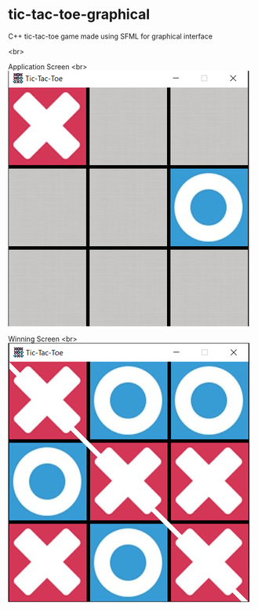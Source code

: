 # tic-tac-toe-graphical
C++ tic-tac-toe game made using SFML for graphical interface

<br\>

Application Screen <br\>
![Image](https://github.com/Galladerotom/tic-tac-toe-graphical/blob/master/Images/image.png)

Winning Screen <br\>
![Winning Screen](https://github.com/Galladerotom/tic-tac-toe-graphical/blob/master/Images/winning.png)
